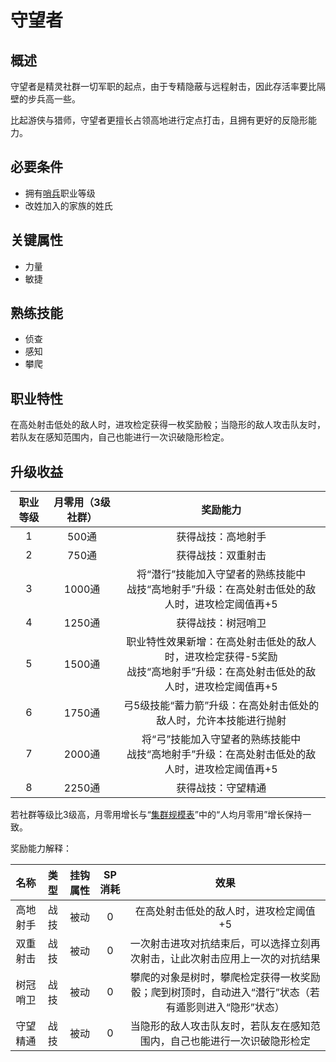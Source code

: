 # 守望者

## 概述

守望者是精灵社群一切军职的起点，由于专精隐蔽与远程射击，因此存活率要比隔壁的步兵高一些。

比起游侠与猎师，守望者更擅长占领高地进行定点打击，且拥有更好的反隐形能力。

## 必要条件

* 拥有<a href="../../../basicJob/Sentinel" target="_blank">哨兵</a>职业等级
* 改姓加入的家族的姓氏

## 关键属性

* 力量
* 敏捷

## 熟练技能

* 侦查
* 感知
* 攀爬
  
## 职业特性

在高处射击低处的敌人时，进攻检定获得一枚奖励骰；当隐形的敌人攻击队友时，若队友在感知范围内，自己也能进行一次识破隐形检定。

## 升级收益

职业等级|月零用（3级社群）|奖励能力
:--:|:--:|:--:
1|500通|获得战技：高地射手
2|750通|获得战技：双重射击
3|1000通|将“潜行”技能加入守望者的熟练技能中<br>战技“高地射手”升级：在高处射击低处的敌人时，进攻检定阈值再+5
4|1250通|获得战技：树冠哨卫
5|1500通|职业特性效果新增：在高处射击低处的敌人时，进攻检定获得-5奖励<br>战技“高地射手”升级：在高处射击低处的敌人时，进攻检定阈值再+5
6|1750通|弓5级技能“蓄力箭”升级：在高处射击低处的敌人时，允许本技能进行抛射
7|2000通|将“弓”技能加入守望者的熟练技能中<br>战技“高地射手”升级：在高处射击低处的敌人时，进攻检定阈值再+5
8|2250通|获得战技：守望精通

若社群等级比3级高，月零用增长与“<a href="../../../scaleList" target="_blank">集群规模表</a>”中的“人均月零用”增长保持一致。

奖励能力解释：

名称|类型|挂钩属性|SP消耗|效果
:--:|:--:|:--:|:--:|:--:
高地射手|战技|被动|0|在高处射击低处的敌人时，进攻检定阈值+5
双重射击|战技|被动|0|一次射击进攻对抗结束后，可以选择立刻再次射击，让此次射击应用上一次的对抗结果
树冠哨卫|战技|被动|0|攀爬的对象是树时，攀爬检定获得一枚奖励骰；爬到树顶时，自动进入“潜行”状态（若有遁影则进入“隐形”状态）
守望精通|战技|被动|0|当隐形的敌人攻击队友时，若队友在感知范围内，自己也能进行一次识破隐形检定